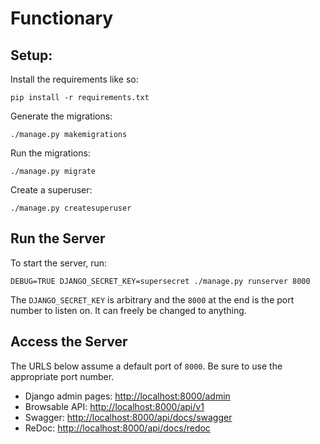 # Functionary

## Setup:

Install the requirements like so:

```shell
pip install -r requirements.txt
```

Generate the migrations:

```shell
./manage.py makemigrations
```

Run the migrations:

```shell
./manage.py migrate
```

Create a superuser:

```shell
./manage.py createsuperuser
```

## Run the Server

To start the server, run:

```shell
DEBUG=TRUE DJANGO_SECRET_KEY=supersecret ./manage.py runserver 8000
```

The `DJANGO_SECRET_KEY` is arbitrary and the `8000` at the end is the port
number to listen on. It can freely be changed to anything.

## Access the Server

The URLS below assume a default port of `8000`. Be sure to use the appropriate
port number.

- Django admin pages: [http://localhost:8000/admin](http://localhost:8000/admin)
- Browsable API: [http://localhost:8000/api/v1](http://localhost:8000/api/v1)
- Swagger:
  [http://localhost:8000/api/docs/swagger](http://localhost:8000/api/docs/swagger)
- ReDoc:
  [http://localhost:8000/api/docs/redoc](http://localhost:8000/api/docs/redoc)
